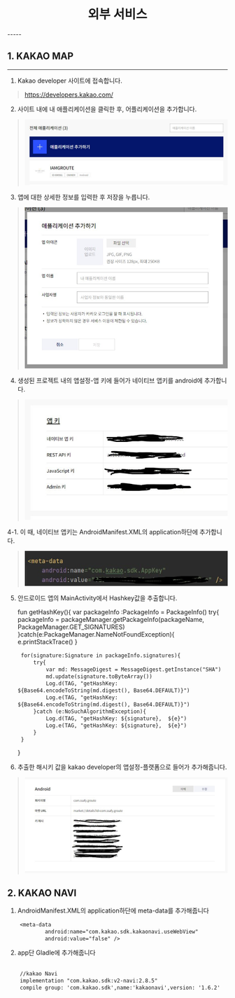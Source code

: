 <div align=center><h1>외부 서비스</h1></div>
-----

## 1. KAKAO MAP
-----
 1. Kakao developer 사이트에 접속합니다.
> https://developers.kakao.com/

 2. 사이트 내에 내 애플리케이션을 클릭한 후, 어플리케이션을 추가합니다.
> ![image](exec/externalservice_image/kakaomap1.jpg)

3. 앱에 대한 상세한 정보를 입력한 후 저장을 누릅니다.
> ![image](exec/externalservice_image/kakaomap1_1.jpg)

4. 생성된 프로젝트 내의 앱설정-앱 키에 들어가 네이티브 앱키를 android에 추가합니다.
> ![image](exec/externalservice_image/kakaomap2.jpg)

4-1. 이 때, 네이티브 앱키는 AndroidManifest.XML의 application하단에 추가합니다.
> ![image](exec/externalservice_image/kakaomap4.jpg)

5. 안드로이드 앱의 MainActivity에서 Hashkey값을 추출합니다.

    

    fun getHashKey(){
        var packageInfo :PackageInfo = PackageInfo()
        try{
            packageInfo = packageManager.getPackageInfo(packageName, PackageManager.GET_SIGNATURES)
        }catch(e:PackageManager.NameNotFoundException){
            e.printStackTrace()
        }

        for(signature:Signature in packageInfo.signatures){
            try{
                var md: MessageDigest = MessageDigest.getInstance("SHA")
                md.update(signature.toByteArray())
                Log.d(TAG, "getHashKey: ${Base64.encodeToString(md.digest(), Base64.DEFAULT)}")
                Log.e(TAG, "getHashKey: ${Base64.encodeToString(md.digest(), Base64.DEFAULT)}")
            }catch (e:NoSuchAlgorithmException){
                Log.d(TAG, "getHashKey: ${signature},  ${e}")
                Log.e(TAG, "getHashKey: ${signature},  ${e}")
            }
        }
    }

6. 추출한 해시키 값을 kakao developer의 앱설정-플랫폼으로 들어가 추가해줍니다.
> ![image](exec/externalservice_image/kakaomap3.jpg)

## 2. KAKAO NAVI

1. AndroidManifest.XML의 application하단에 meta-data를 추가해줍니다
    
```
    <meta-data
            android:name="com.kakao.sdk.kakaonavi.useWebView"
            android:value="false" />
```


2. app단 Gladle에 추가해줍니다
```

    //kakao Navi
    implementation "com.kakao.sdk:v2-navi:2.8.5"
    compile group: 'com.kakao.sdk',name:'kakaonavi',version: '1.6.2'
```


